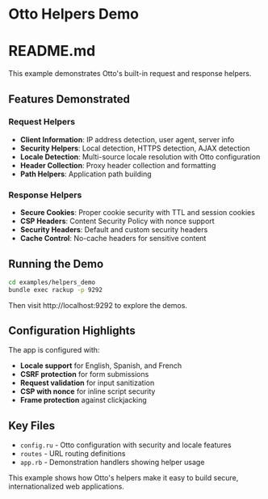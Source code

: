 # Otto Helpers Demo
# README.md

This example demonstrates Otto's built-in request and response helpers.

## Features Demonstrated

### Request Helpers
- **Client Information**: IP address detection, user agent, server info
- **Security Helpers**: Local detection, HTTPS detection, AJAX detection
- **Locale Detection**: Multi-source locale resolution with Otto configuration
- **Header Collection**: Proxy header collection and formatting
- **Path Helpers**: Application path building

### Response Helpers
- **Secure Cookies**: Proper cookie security with TTL and session cookies
- **CSP Headers**: Content Security Policy with nonce support
- **Security Headers**: Default and custom security headers
- **Cache Control**: No-cache headers for sensitive content

## Running the Demo

```bash
cd examples/helpers_demo
bundle exec rackup -p 9292
```

Then visit http://localhost:9292 to explore the demos.

## Configuration Highlights

The app is configured with:
- **Locale support** for English, Spanish, and French
- **CSRF protection** for form submissions
- **Request validation** for input sanitization
- **CSP with nonce** for inline script security
- **Frame protection** against clickjacking

## Key Files

- `config.ru` - Otto configuration with security and locale features
- `routes` - URL routing definitions
- `app.rb` - Demonstration handlers showing helper usage

This example shows how Otto's helpers make it easy to build secure, internationalized web applications.
